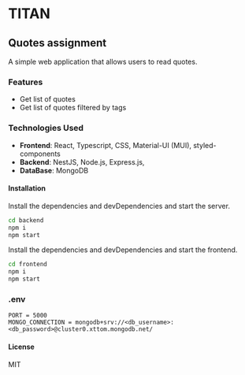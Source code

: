 # TITAN
## Quotes assignment

A simple web application that allows users to read quotes.

### Features
- Get list of quotes
- Get list of quotes filtered by tags

### Technologies Used
- **Frontend**: React, Typescript, CSS, Material-UI (MUI), styled-components
- **Backend**: NestJS, Node.js, Express.js, 
- **DataBase**: MongoDB

#### Installation
Install the dependencies and devDependencies and start the server.
```sh
cd backend
npm i
npm start
```

Install the dependencies and devDependencies and start the frontend.
```sh
cd frontend
npm i
npm start
```

### .env
```env
PORT = 5000
MONGO_CONNECTION = mongodb+srv://<db_username>:<db_password>@cluster0.xttom.mongodb.net/
```

#### License
MIT